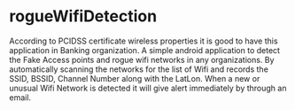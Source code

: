 # rogueWifiDetection
According to PCIDSS certificate wireless properties it is good to have this application in Banking organization.
A simple android application to detect the Fake Access points and rogue wifi networks in any organizations. By automatically scanning the networks for the list of Wifi and records the SSID, BSSID, Channel Number along with the LatLon. When a new or unusual Wifi Network is detected it will give alert immediately by through an email.
